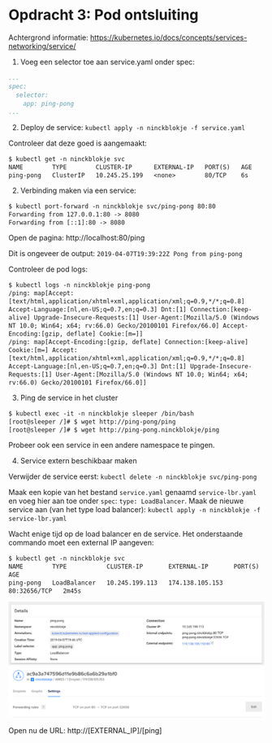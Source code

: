 # Opdracht 3: Pod ontsluiting

Achtergrond informatie: https://kubernetes.io/docs/concepts/services-networking/service/

1. Voeg een selector toe aan service.yaml onder spec:

````yaml
...
spec:
  selector:
    app: ping-pong
...
````

2. Deploy de service: `kubectl apply -n ninckblokje -f service.yaml`

Controleer dat deze goed is aangemaakt:

````
$ kubectl get -n ninckblokje svc
NAME        TYPE        CLUSTER-IP      EXTERNAL-IP   PORT(S)   AGE
ping-pong   ClusterIP   10.245.25.199   <none>        80/TCP    6s
````

2. Verbinding maken via een service:

````
$ kubectl port-forward -n ninckblokje svc/ping-pong 80:80
Forwarding from 127.0.0.1:80 -> 8080
Forwarding from [::1]:80 -> 8080
````

Open de pagina: http://localhost:80/ping

Dit is ongeveer de output: `2019-04-07T19:39:22Z Pong from ping-pong`

Controleer de pod logs:

````
$ kubectl logs -n ninckblokje ping-pong
/ping: map[Accept:[text/html,application/xhtml+xml,application/xml;q=0.9,*/*;q=0.8] Accept-Language:[nl,en-US;q=0.7,en;q=0.3] Dnt:[1] Connection:[keep-alive] Upgrade-Insecure-Requests:[1] User-Agent:[Mozilla/5.0 (Windows NT 10.0; Win64; x64; rv:66.0) Gecko/20100101 Firefox/66.0] Accept-Encoding:[gzip, deflate] Cookie:[m=]]
/ping: map[Accept-Encoding:[gzip, deflate] Connection:[keep-alive] Cookie:[m=] Accept:[text/html,application/xhtml+xml,application/xml;q=0.9,*/*;q=0.8] Accept-Language:[nl,en-US;q=0.7,en;q=0.3] Dnt:[1] Upgrade-Insecure-Requests:[1] User-Agent:[Mozilla/5.0 (Windows NT 10.0; Win64; x64; rv:66.0) Gecko/20100101 Firefox/66.0]]
````

3. Ping de service in het cluster

````
$ kubectl exec -it -n ninckblokje sleeper /bin/bash
[root@sleeper /]# $ wget http://ping-pong/ping
[root@sleeper /]# $ wget http://ping-pong.ninckblokje/ping
````

Probeer ook een service in een andere namespace te pingen.

4. Service extern beschikbaar maken

Verwijder de service eerst: `kubectl delete -n ninckblokje svc/ping-pong`

Maak een kopie van het bestand `service.yaml` genaamd `service-lbr.yaml` en voeg hier aan toe onder `spec`: `type: LoadBalancer`. Maak de nieuwe service aan (van het type load balancer): `kubectl apply -n ninckblokje -f service-lbr.yaml`

Wacht enige tijd op de load balancer en de service. Het onderstaande commando moet een external IP aangeven:

````
$ kubectl get -n ninckblokje svc
NAME        TYPE           CLUSTER-IP       EXTERNAL-IP       PORT(S)        AGE
ping-pong   LoadBalancer   10.245.199.113   174.138.105.153   80:32656/TCP   2m45s
````

![](../assets/k8s-service-lbr.png)
![](../assets/do-service-lbr.PNG)

Open nu de URL: http://[EXTERNAL_IP]/[ping]